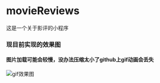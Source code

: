 # movieReviews
这是一个关于影评的小程序
### 现目前实现的效果图
#### 图片加载可能会较慢，没办法压缩太小了github上gif动画会丢失
![gif效果图](https://img03.sogoucdn.com/app/a/100520146/4e86f590a1ffde2b74c63b3ec405d843)
